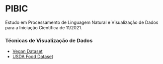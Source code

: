 # PIBIC

Estudo em Processamento de Linguagem Natural e Visualização de Dados para a Iniciação Científica de 11/2021.

### Técnicas de Visualização de Dados

- [Vegan Dataset](vegan_dataset_visualization.ipynb)
- [USDA Food Dataset](corgis_visualization_evaluation.ipynb)
